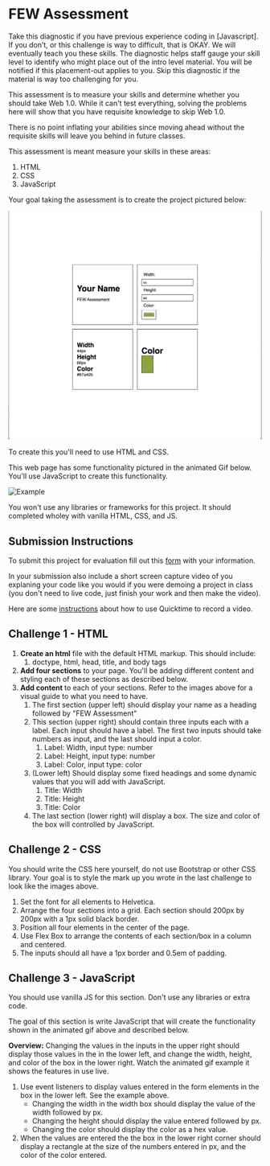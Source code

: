 # FEW Assessment

Take this diagnostic if you have previous experience coding in [Javascript]. If you don’t, or this challenge is way to difficult, that is OKAY. We will eventually teach you these skills. The diagnostic helps staff gauge your skill level to identify who might place out of the intro level material. You will be notified if this placement-out applies to you. Skip this diagnostic if the material is way too challenging for you.

This assessment is to measure your skills and determine whether you should take Web 1.0. While it can't test everything, solving the problems here will show that you have requisite knowledge to skip Web 1.0. 

There is no point inflating your abilities since moving ahead without the requisite skills will leave you behind in future classes. 

This assessment is meant measure your skills in these areas: 

1. HTML
2. CSS
3. JavaScript

Your goal taking the assessment is to create the project pictured below:

![Screen Shot](screen-shot.png)

To create this you'll need to use HTML and CSS.

This web page has some functionality pictured in the animated Gif below. You'll use JavaScript to create this functionality. 

![Example](example.gif)

You won't use any libraries or frameworks for this project. It should completed wholey with vanilla HTML, CSS, and JS. 

## Submission Instructions

To submit this project for evaluation fill out this [form](https://docs.google.com/forms/d/e/1FAIpQLSfGNcBEbVi3IvjXcM57AT9_3Z8DMA_OLKGq0PVS7m7pKDwjnA/viewform?usp=sf_link) with your information.

In your submission also include a short screen capture video of you explaning your code like you would if you were demoing a project in class (you don't need to live code, just finish your work and then make the video).

Here are some [instructions](https://support.apple.com/en-us/HT208721) about how to use Quicktime to record a video. 

## Challenge 1 - HTML

1. **Create an html** file with the default HTML markup. This should include: 
	1. doctype, html, head, title, and body tags
2. **Add four sections** to your page. You'll be adding different content and styling each of these sections as described below. 
3. **Add content** to each of your sections. Refer to the images above for a visual guide to what you need to have. 
	1. The first section (upper left) should display your name as a heading followed by "FEW Assessment"
	2. This section (upper right) should contain three inputs each with a label. Each input should have a label. The first two inputs should take numbers as input, and the last should input a color. 
		1. Label: Width, input type: number
		2. Label: Height, input type: number
		3. Label: Color, input type: color
	3. (Lower left) Should display some fixed headings and some dynamic values that you will add with JavaScript. 
		1. Title: Width
		2. Title: Height
		3. Title: Color 
	4. The last section (lower right) will display a box. The size and color of the box will controlled by JavaScript. 

## Challenge 2 - CSS

You should write the CSS here yourself, do not use Bootstrap or other CSS library. Your goal is to style the mark up you wrote in the last challenge to look like the images above. 

1. Set the font for all elements to Helvetica. 
2. Arrange the four sections into a grid. Each section should 200px by 200px with a 1px solid black border.  
3. Position all four elements in the center of the page. 
3. Use Flex Box to arrange the contents of each section/box in a column and centered.
4. The inputs should all have a 1px border and 0.5em of padding.  

## Challenge 3 - JavaScript

You should use vanilla JS for this section. Don't use any libraries or extra code. 

The goal of this section is write JavaScript that will create the functionality shown in the animated gif above and described below. 

**Overview:** Changing the values in the inputs in the upper right should display those values in the in the lower left, and change the width, height, and color of the box in the lower right. Watch the animated gif example it shows the features in use live. 

1. Use event listeners to display values entered in the form elements in the box in the lower left. See the example above. 
	- Changing the width in the width box should display the value of the width followed by px. 
	- Changing the height should display the value entered followed by px.
	- Changing the color should display the color as a hex value. 
2. When the values are entered the the box in the lower right corner should display a rectangle at the size of the numbers entered in px, and the color of the color entered. 

